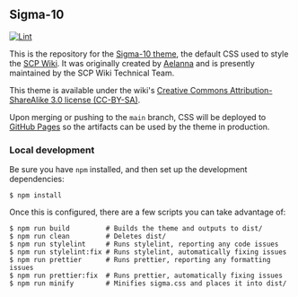 ## Sigma-10

[![Lint](https://github.com/scpwiki/sigma/actions/workflows/lint.yaml/badge.svg)](https://github.com/scpwiki/sigma/actions/workflows/lint.yaml)

This is the repository for the [Sigma-10 theme](https://scpwiki.com/theme:site), the default CSS used to style the [SCP Wiki](https://scpwiki.com). It was originally created by [Aelanna](https://www.wikidot.com/user:info/aelanna) and is presently maintained by the SCP Wiki Technical Team.

This theme is available under the wiki's [Creative Commons Attribution-ShareAlike 3.0 license (CC-BY-SA)](https://creativecommons.org/licenses/by-sa/3.0/).

Upon merging or pushing to the `main` branch, CSS will be deployed to [GitHub Pages](https://scpwiki.github.io/sigma9/) so the artifacts can be used by the theme in production.

### Local development

Be sure you have `npm` installed, and then set up the development dependencies:

```
$ npm install
```

Once this is configured, there are a few scripts you can take advantage of:

```
$ npm run build         # Builds the theme and outputs to dist/
$ npm run clean         # Deletes dist/
$ npm run stylelint     # Runs stylelint, reporting any code issues
$ npm run stylelint:fix # Runs stylelint, automatically fixing issues
$ npm run prettier      # Runs prettier, reporting any formatting issues
$ npm run prettier:fix  # Runs prettier, automatically fixing issues
$ npm run minify        # Minifies sigma.css and places it into dist/
```
